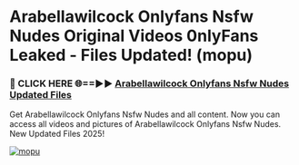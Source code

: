 # Arabellawilcock Onlyfans Nsfw Nudes Original Videos 0nlyFans Leaked - Files Updated! (mopu)

<h3>🔴 CLICK HERE 🌐==►► <a href="https://hetstrat.blog/NMqPAm" rel="nofollow">Arabellawilcock Onlyfans Nsfw Nudes Updated Files</a></h3>

Get Arabellawilcock Onlyfans Nsfw Nudes and all content. Now you can access all videos and pictures of Arabellawilcock Onlyfans Nsfw Nudes. New Updated Files 2025!

[![mopu](https://i.imgur.com/K7sEzmb.gif)](https://hetstrat.blog/NMqPAm)
